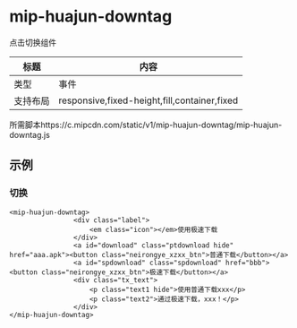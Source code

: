 # mip-huajun-downtag

点击切换组件

标题|内容
----|----
类型|事件
支持布局| responsive,fixed-height,fill,container,fixed
所需脚本https://c.mipcdn.com/static/v1/mip-huajun-downtag/mip-huajun-downtag.js

## 示例

### 切换

```
<mip-huajun-downtag>
                <div class="label">
                    <em class="icon"></em>使用极速下载                
                </div>
                <a id="download" class="ptdownload hide" href="aaa.apk"><button class="neirongye_xzxx_btn">普通下载</button></a>                
                <a id="spdownload" class="spdownload" href="bbb"><button class="neirongye_xzxx_btn">极速下载</button></a>
                <div class="tx_text">
                    <p class="text1 hide">使用普通下载xxx</p>
                    <p class="text2">通过极速下载，xxx！</p>
                </div>
</mip-huajun-downtag>



